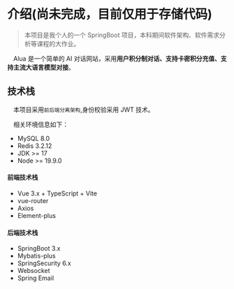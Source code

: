 # 介绍(尚未完成，目前仅用于存储代码)

> 本项目是我个人的一个 SpringBoot 项目，本科期间软件架构、软件需求分析等课程的大作业。

&emsp;Alua 是一个简单的 AI 对话网站，采用**用户积分制对话、支持卡密积分充值、支持主流大语言模型对接**。

## 技术栈

&emsp;本项目采用`前后端分离架构`,身份校验采用 JWT 技术。

&emsp;相关环境信息如下：

- MySQL 8.0
- Redis 3.2.12
- JDK >= 17
- Node >= 19.9.0

#### 前端技术栈

- Vue 3.x + TypeScript + Vite
- vue-router
- Axios
- Element-plus

#### 后端技术栈

- SpringBoot 3.x
- Mybatis-plus
- SpringSecurity 6.x
- Websocket
- Spring Email
